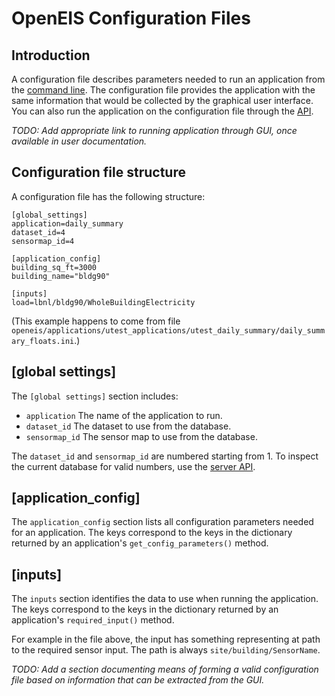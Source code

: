 # OpenEIS Configuration Files


## Introduction

A configuration file describes parameters needed to run an application from the [command line](command_line_basics_unix.md).
The configuration file provides the application with the same information that would be collected by the graphical user interface.
You can also run the application on the configuration file through the [API](server_api_pages.md).

*TODO: Add appropriate link to running application through GUI, once available in user documentation.*


## Configuration file structure

A configuration file has the following structure:

    [global_settings]
    application=daily_summary
    dataset_id=4
    sensormap_id=4

    [application_config]
    building_sq_ft=3000
    building_name="bldg90"

    [inputs]
    load=lbnl/bldg90/WholeBuildingElectricity

(This example happens to come from file `openeis/applications/utest_applications/utest_daily_summary/daily_summary_floats.ini`.)


## [global settings]

The `[global settings]` section includes:

+ `application`
  The name of the application to run.
+ `dataset_id`
  The dataset to use from the database.
+ `sensormap_id`
  The sensor map to use from the database.

The `dataset_id` and `sensormap_id` are numbered starting from 1.
To inspect the current database for valid numbers, use the [server API](server_api_pages.md).


## [application_config]

The `application_config` section lists all configuration parameters needed for an application.
The keys correspond to the keys in the dictionary returned by an application's `get_config_parameters()` method.


## [inputs]

The `inputs` section identifies the data to use when running the application.
The keys correspond to the keys in the dictionary returned by an application's `required_input()` method.

For example in the file above, the input has something representing at path to the required sensor input.
The path is always `site/building/SensorName`.

*TODO: Add a section documenting means of forming a valid configuration file based on information that can be extracted from the GUI.*
